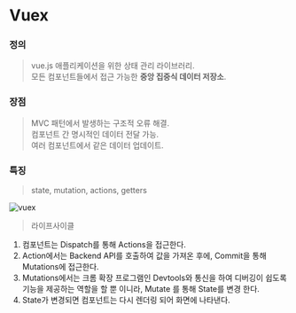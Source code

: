 # Vuex    

### 정의  
> vue.js 애플리케이션을 위한 상태 관리 라이브러리.  
> 모든 컴포넌트들에서 접근 가능한 <b>중앙 집중식 데이터 저장소</b>.

### 장점
> MVC 패턴에서 발생하는 구조적 오류 해결.  
> 컴포넌트 간 명시적인 데이터 전달 가능.  
> 여러 컴포넌트에서 같은 데이터 업데이트.  

### 특징  
> state, mutation, actions, getters

![vuex](https://user-images.githubusercontent.com/41683845/108675360-0bae9880-752a-11eb-820a-2866fb58b781.PNG)  

> 라이프사이클  
  
1. 컴포넌트는 Dispatch를 통해 Actions을 접근한다.  
2. Action에서는 Backend API를 호출하여 값을 가져온 후에, Commit을 통해 Mutations에 접근한다.  
3. Mutations에서는 크롬 확장 프로그램인 Devtools와 통신을 하여 디버깅이 쉽도록 기능을 제공하는 역할을 할 뿐 이니라, Mutate 를 통해 State를 변경 한다.  
4. State가 변경되면 컴포넌트는 다시 렌더링 되어 화면에 나타낸다.    
